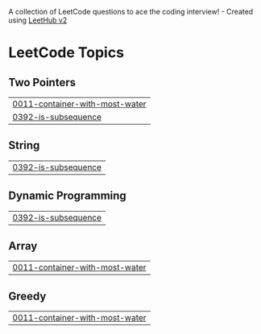 A collection of LeetCode questions to ace the coding interview! - Created using [LeetHub v2](https://github.com/arunbhardwaj/LeetHub-2.0)
<!---LeetCode Topics Start-->
# LeetCode Topics
## Two Pointers
|  |
| ------- |
| [0011-container-with-most-water](https://github.com/SukumarSatapathy/My-Leetcode-Solutions/tree/master/0011-container-with-most-water) |
| [0392-is-subsequence](https://github.com/SukumarSatapathy/My-Leetcode-Solutions/tree/master/0392-is-subsequence) |
## String
|  |
| ------- |
| [0392-is-subsequence](https://github.com/SukumarSatapathy/My-Leetcode-Solutions/tree/master/0392-is-subsequence) |
## Dynamic Programming
|  |
| ------- |
| [0392-is-subsequence](https://github.com/SukumarSatapathy/My-Leetcode-Solutions/tree/master/0392-is-subsequence) |
## Array
|  |
| ------- |
| [0011-container-with-most-water](https://github.com/SukumarSatapathy/My-Leetcode-Solutions/tree/master/0011-container-with-most-water) |
## Greedy
|  |
| ------- |
| [0011-container-with-most-water](https://github.com/SukumarSatapathy/My-Leetcode-Solutions/tree/master/0011-container-with-most-water) |
<!---LeetCode Topics End-->